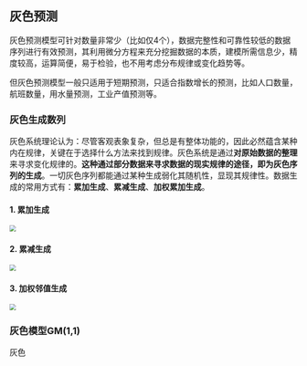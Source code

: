 ## 灰色预测

灰色预测模型可针对数量非常少（比如仅4个），数据完整性和可靠性较低的数据序列进行有效预测，其利用微分方程来充分挖掘数据的本质，建模所需信息少，精度较高，运算简便，易于检验，也不用考虑分布规律或变化趋势等。

但灰色预测模型一般只适用于短期预测，只适合指数增长的预测，比如人口数量，航班数量，用水量预测，工业产值预测等。

### 灰色生成数列

灰色系统理论认为：尽管客观表象复杂，但总是有整体功能的，因此必然蕴含某种内在规律，关键在于选择什么方法来找到规律。灰色系统是通过**对原始数据的整理**来寻求变化规律的。**这种通过部分数据来寻求数据的现实规律的途径，即为灰色序列的生成**。一切灰色序列都能通过某种生成弱化其随机性，显现其规律性。数据生成的常用方式有：**累加生成**、**累减生成**、**加权累加生成**。

#### 1. 累加生成

<img src="E:\Storage\博客\Typora\Matlab\Source\img\Snipaste_2022-01-03_23-48-05.jpg" style="zoom:67%;" />

#### 2. 累减生成

<img src="E:\Storage\博客\Typora\Matlab\Source\img\Snipaste_2022-01-03_23-48-27.jpg" style="zoom:67%;" />

#### 3. 加权邻值生成

<img src="E:\Storage\博客\Typora\Matlab\Source\img\Snipaste_2022-01-03_23-48-47.jpg" style="zoom:67%;" />

### 灰色模型GM(1,1)

灰色